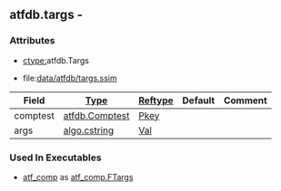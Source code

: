 ## atfdb.targs -


### Attributes
<a href="#attributes"></a>
<!-- dev.mdmark  mdmark:MDSECTION  state:BEG_AUTO  param:Attributes -->
* [ctype:](/txt/ssimdb/dmmeta/ctype.md)atfdb.Targs

* file:[data/atfdb/targs.ssim](/data/atfdb/targs.ssim)

|Field|[Type](/txt/ssimdb/dmmeta/ctype.md)|[Reftype](/txt/ssimdb/dmmeta/reftype.md)|Default|Comment|
|---|---|---|---|---|
|comptest|[atfdb.Comptest](/txt/ssimdb/atfdb/comptest.md)|[Pkey](/txt/exe/amc/reftypes.md#pkey)|||
|args|[algo.cstring](/txt/protocol/algo/cstring.md)|[Val](/txt/exe/amc/reftypes.md#val)|||

<!-- dev.mdmark  mdmark:MDSECTION  state:END_AUTO  param:Attributes -->

### Used In Executables
<a href="#used-in-executables"></a>
<!-- dev.mdmark  mdmark:MDSECTION  state:BEG_AUTO  param:ImdbUses -->

* [atf_comp](/txt/exe/atf_comp/internals.md) as [atf_comp.FTargs](/txt/exe/atf_comp/internals.md#atf_comp-ftargs)

<!-- dev.mdmark  mdmark:MDSECTION  state:END_AUTO  param:ImdbUses -->

